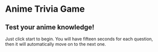# Anime Trivia Game

## Test your anime knowledge!

Just click start to begin.  You will have fifteen seconds for each question, then it will automatically move on to the next one.